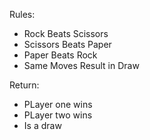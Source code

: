 Rules:

- Rock Beats Scissors
- Scissors Beats Paper
- Paper Beats Rock
- Same Moves Result in Draw

Return:

- PLayer one wins
- PLayer two wins
- Is a draw
